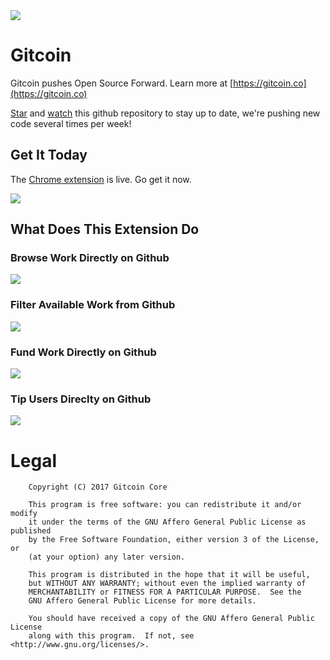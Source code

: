 <img src='https://d3vv6lp55qjaqc.cloudfront.net/items/263e3q1M2Y2r3L1X3c2y/helmet.png'/>

# Gitcoin

Gitcoin pushes Open Source Forward.  Learn more at [https://gitcoin.co](https://gitcoin.co)

[Star](https://github.com/gitcoinco/chrome_ext/stargazers) and [watch](https://github.com/gitcoinco/chrome_ext/watchers) this github repository to stay up to date, we're pushing new code several times per week!

## Get It Today

The [Chrome extension](https://gitcoin.co/extensions/chrome) is live. Go get it now.

<a href="https://gitcoin.co/extension">
<img src="https://d3vv6lp55qjaqc.cloudfront.net/items/062d2k3t43040c2u2e2H/Image%202017-09-25%20at%204.12.56%20AM.png"/>
</a>

## What Does This Extension Do

### Browse Work Directly on Github

<img src='readme/browse_on_github.png'>

### Filter Available Work from Github

<img src='readme/filter_available_work.png'>

### Fund Work Directly on Github

<img src='readme/fund.png'>

### Tip Users Direclty on Github

<img src='readme/tip.png'>


# Legal

```
    Copyright (C) 2017 Gitcoin Core 

    This program is free software: you can redistribute it and/or modify
    it under the terms of the GNU Affero General Public License as published
    by the Free Software Foundation, either version 3 of the License, or
    (at your option) any later version.

    This program is distributed in the hope that it will be useful,
    but WITHOUT ANY WARRANTY; without even the implied warranty of
    MERCHANTABILITY or FITNESS FOR A PARTICULAR PURPOSE.  See the
    GNU Affero General Public License for more details.

    You should have received a copy of the GNU Affero General Public License
    along with this program.  If not, see <http://www.gnu.org/licenses/>.

```


<!-- Google Analytics -->
<img src='https://ga-beacon.appspot.com/UA-102304388-1/gitcoinco/chrome_ext' style='width:1px; height:1px;' >
